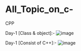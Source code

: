 # All_Topic_on_c-
CPP

Day-1 [Class & object]:- ![image](https://github.com/user-attachments/assets/75af04b0-b635-4e13-a1a7-0e624ad828d1)


Day-1 [Consist of C++]:- ![image](https://github.com/user-attachments/assets/cedf048c-9790-4c28-a03f-4688c43c2be5)

